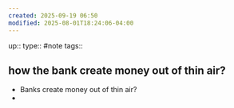```yaml
---
created: 2025-09-19 06:50
modified: 2025-08-01T18:24:06-04:00
---
```

up::
type:: #note
tags::
## how the bank create money out of thin air?


- Banks create money out of thin air?
-  